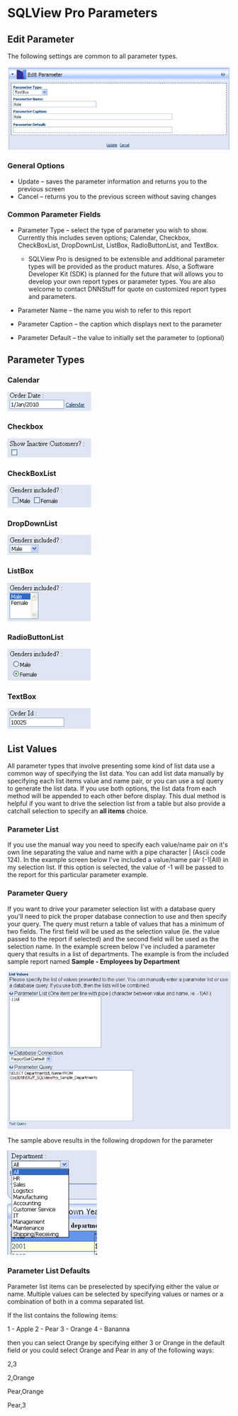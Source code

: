# SQLView Pro Parameters 

## Edit Parameter

The following settings are common to all parameter types.

![Edit Parameter](images\EditParameter.png)

### General Options

-   Update – saves the parameter information and returns you to the
    previous screen
-   Cancel – returns you to the previous screen without saving changes

### Common Parameter Fields

-   Parameter Type – select the type of parameter you wish to show.
    Currently this includes seven options; Calendar, Checkbox,
    CheckBoxList, DropDownList, ListBox, RadioButtonList, and TextBox.
    -   SQLView Pro is designed to be extensible and additional
        parameter types will be provided as the product matures. Also, a
        Software Developer Kit (SDK) is planned for the future that will
        allows you to develop your own report types or parameter types.
        You are also welcome to contact DNNStuff for quote on customized
        report types and parameters.

-   Parameter Name – the name you wish to refer to this report
-   Parameter Caption – the caption which displays next to the parameter
-   Parameter Default – the value to initially set the parameter to
    (optional)

## Parameter Types

### Calendar

![Calendar](images\Parameter_Calendar.png)

### Checkbox

![Checkbox](images\Parameter_Checkbox.png)

### CheckBoxList

![CheckBoxList](images\Parameter_CheckBoxList.png)

### DropDownList

![DropDownList](images\Parameter_DropDownList.png)

### ListBox

![ListBox](images\Parameter_ListBox.png)

### RadioButtonList

![RadioButtonList](images\Parameter_RadioButtonList.png)

### TextBox

![TextBox](images\Parameter_TextBox.png)

## List Values

All parameter types that involve presenting some kind of list data use a
common way of specifying the list data. You can add list data manually
by specifying each list items value and name pair, or you can use a sql
query to generate the list data. If you use both options, the list data
from each method will be appended to each other before display. This
dual method is helpful if you want to drive the selection list from a
table but also provide a catchall selection to specify an **all items**
choice.

### Parameter List

If you use the manual way you need to specify each value/name pair on
it's own line separating the value and name with a pipe character |
(Ascii code 124). In the example screen below I've included a value/name
pair (-1|All) in my selection list. If this option is selected, the
value of -1 will be passed to the report for this particular parameter
example.

### Parameter Query

If you want to drive your parameter selection list with a database query
you'll need to pick the proper database connection to use and then
specify your query. The query must return a table of values that has a
minimum of two fields. The first field will be used as the selection
value (ie. the value passed to the report if selected) and the second
field will be used as the selection name. In the example screen below
I've included a parameter query that results in a list of departments.
The example is from the included sample report named **Sample -
Employees by Department**

![List Values](images\Parameter_ListValues.png)

The sample above results in the following dropdown for the parameter

![List Values Sample Results](images\Parameter_ListValues_Sample.png)

### Parameter List Defaults

Parameter list items can be preselected by specifying either the value
or name. Multiple values can be selected by specifying values or names
or a combination of both in a comma separated list.

If the list contains the following items:

1 - Apple 2 - Pear 3 - Orange 4 - Bananna

then you can select Orange by specifying either 3 or Orange in the
default field or you could select Orange and Pear in any of the following ways:

2,3

2,Orange 

Pear,Orange 

Pear,3
